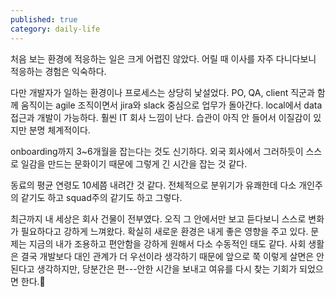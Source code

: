 ```yaml
---
published: true
category: daily-life
---
```

처음 보는 환경에 적응하는 일은 크게 어렵진 않았다. 어릴 때 이사를 자주 다니다보니 적응하는 경험은 익숙하다.

다만 개발자가 일하는 환경이나 프로세스는 상당히 낯설었다. PO, QA, client 직군과 함께 움직이는 agile 조직이면서 jira와 slack 중심으로 업무가 돌아간다. local에서 data 접근과 개발이 가능하다. 훨씬 IT 회사 느낌이 난다. 습관이 아직 안 들어서 이질감이 있지만 분명 체계적이다.

onboarding까지 3~6개월을 잡는다는 것도 신기하다. 외국 회사에서 그러하듯이 스스로 일감을 만드는 문화이기 때문에 그렇게 긴 시간을 잡는 것 같다.

동료의 평균 연령도 10세쯤 내려간 것 같다. 전체적으로 분위기가 유쾌한데 다소 개인주의 같기도 하고 squad주의 같기도 하고 그렇다.

최근까지 내 세상은 회사 건물이 전부였다. 오직 그 안에서만 보고 듣다보니 스스로 변화가 필요하다고 강하게 느껴왔다. 확실히 새로운 환경은 내게 좋은 영향을 주고 있다. 문제는 지금의 내가 조용하고 편안함을 강하게 원해서 다소 수동적인 태도 같다. 사회 생활은 결국 개발보다 대인 관계가 더 우선이라 생각하기 때문에 앞으로 쭉 이렇게 살면은 안된다고 생각하지만, 당분간은 편---안한 시간을 보내고 여유를 다시 찾는 기회가 되었으면 한다.🤗
